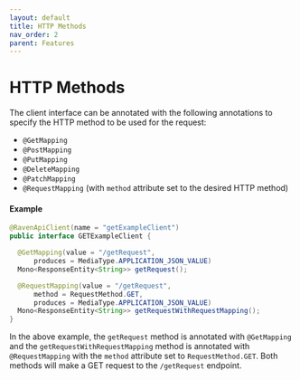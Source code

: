 ```yaml
---
layout: default
title: HTTP Methods
nav_order: 2
parent: Features
---
```


# HTTP Methods

The client interface can be annotated with the following annotations to specify the HTTP method to
be used for the
request:

- `@GetMapping`
- `@PostMapping`
- `@PutMapping`
- `@DeleteMapping`
- `@PatchMapping`
- `@RequestMapping` (with `method` attribute set to the desired HTTP method)

#### Example

```java
@RavenApiClient(name = "getExampleClient")
public interface GETExampleClient {

  @GetMapping(value = "/getRequest",
      produces = MediaType.APPLICATION_JSON_VALUE)
  Mono<ResponseEntity<String>> getRequest();

  @RequestMapping(value = "/getRequest",
      method = RequestMethod.GET,
      produces = MediaType.APPLICATION_JSON_VALUE)
  Mono<ResponseEntity<String>> getRequestWithRequestMapping();
}
```

In the above example, the `getRequest` method is annotated with `@GetMapping` and the `getRequestWithRequestMapping` method is annotated with `@RequestMapping` with the `method` attribute set to `RequestMethod.GET`. Both methods will make a GET request to the `/getRequest` endpoint.
